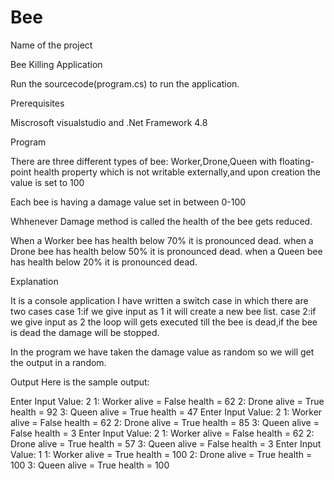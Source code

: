 # Bee
Name of the project

Bee Killing Application

Run the sourcecode(program.cs) to run the application.

Prerequisites

Miscrosoft visualstudio and .Net Framework 4.8

Program

There are three different types of bee: Worker,Drone,Queen with floating-point health property which is not writable externally,and upon creation the value is set to 100

Each bee is having a damage value set in between 0-100

Whhenever Damage method is called the health of the bee gets reduced.

When a Worker bee has health below 70% it is pronounced dead. when a Drone bee has health below 50% it is pronounced dead. when a Queen bee has health below 20% it is pronounced dead.

Explanation

It is a console application I have written a switch case in which there are two cases case 1:if we give input as 1 it will create a new bee list. case 2:if we give input as 2 the loop will gets executed till the bee is dead,if the bee is dead the damage will be stopped.

In the program we have taken the damage value as random so we will get the output in a random.

Output Here is the sample output:

Enter Input Value: 2 1: Worker alive = False health = 62 2: Drone alive = True health = 92 3: Queen alive = True health = 47 Enter Input Value: 2 1: Worker alive = False health = 62 2: Drone alive = True health = 85 3: Queen alive = False health = 3 Enter Input Value: 2 1: Worker alive = False health = 62 2: Drone alive = True health = 57 3: Queen alive = False health = 3 Enter Input Value: 1 1: Worker alive = True health = 100 2: Drone alive = True health = 100 3: Queen alive = True health = 100

